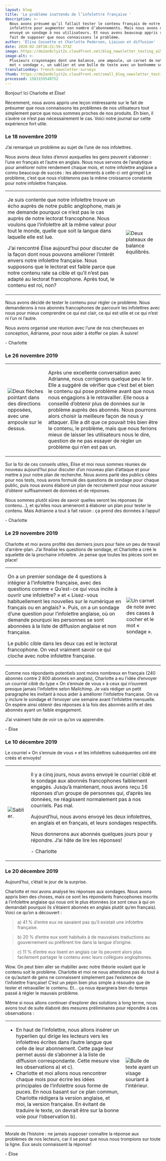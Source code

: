 ```yaml
---
layout: blog
title: 'Le problème inattendu de l’infolettre française '
description: >-
  Nous avons présumé qu’il fallait tester le contenu français de notre
  infolettre pour augmenter son nombre d’abonnements. Mais nous avons d’abord
  envoyé un sondage à nos utilisateurs. Et nous avons beaucoup appris sur le
  fait de supposer que nous connaissons le problème.
author: 'Élise Cossette et Charlotte Pedersen, Liaison et diffusion'
date: 2020-02-28T16:21:59.373Z
image: https://de2an9clyit2x.cloudfront.net/blog_newsletter_testing_a152e66ccb.jpg
image-alt: >-
  Plusieurs crayonnages dont une balance, une ampoule, un carnet de note avec le
  mot « sondage », un sablier et une bulle de texte avec un bonhomme sourire.
translationKey: french-newsletter-surveys
thumb: https://de2an9clyit2x.cloudfront.net/small_blog_newsletter_testing_a152e66ccb.jpg
processed: 1583159548752
---
```

<div class="blog-diary">
 
<p>Bonjour! Ici Charlotte et Élise! </p>
<p>Récemment, nous avons appris une leçon intéressante sur le fait de présumer que nous connaissons les problèmes de nos utilisateurs tout simplement parce que nous sommes proches de nos produits. Eh bien, il s’avère ce n’est pas nécessairement le cas. Voici notre journal sur cette expérience fort utile.</p>
 
<div class="diary-entry">
   <h3>Le 18 novembre 2019</h3>
   <p>J’ai remarqué un problème au sujet de l’une de nos infolettres.</p>
   <p>Nous avons deux listes d’envoi auxquelles les gens peuvent s’abonner : l’une en français et l’autre en anglais. Nous nous servons de l’analytique pour améliorer notre rendement chaque mois, et notre infolettre anglaise a connu beaucoup de succès : les abonnements à celle-ci ont grimpé! <span class="bold">Le problème, c’est que nous n’obtenons pas la même croissance constante pour notre infolettre française.</span></p>
   <table>
       <tbody>
           <tr>
               <td class="diary-text">
               <p>Je suis contente que notre infolettre trouve un écho auprès de notre public anglophone, mais je me demande pourquoi ce n’est pas le cas auprès de notre lectorat francophone. Nous voulons que l’infolettre ait la même valeur pour tout le monde, quelle que soit la langue dans laquelle elle est lue.</p>
               <p>J’ai rencontré Élise aujourd’hui pour discuter de la façon dont nous pouvons améliorer l’intérêt envers notre infolettre française. <span class="bold">Nous supposons que le lectorat est faible parce que notre contenu rate sa cible et qu’il n’est pas adapté au lectorat francophone.</span> Après tout, le contenu est roi, non?</p>
               </td>
               <td class="diary-img">
                   <img src="/img/cds/balance.jpg" alt="Deux plateaux de balance équilibrés.">
               </td>
           </tr>
       </tbody>
   </table>
   <p>Nous avons décidé de tester le contenu pour régler ce problème. Nous demanderons à nos abonnés francophones de parcourir les infolettres avec nous pour mieux comprendre ce qui est clair, ce qui est utile et ce qui n’est ni l’un ni l’autre.</p>
   <p>Nous avons organisé une réunion avec l’une de nos chercheuses en conception, Adrianne, pour nous aider à étoffer ce plan. À suivre!</p>
   <p>- Charlotte</p>
</div>
 
<div class="diary-entry">
   <h3>Le 26 novembre 2019</h3>
   <table>
       <tbody>
           <tr>
               <td class="diary-img">
                   <img src="https://de2an9clyit2x.cloudfront.net/direction_d59346007c.jpg" alt="Deux flèches pointant dans des directions opposées, avec une ampoule sur le dessus.">
               </td>
               <td>
                   <p>Après une excellente conversation avec Adrianne, nous corrigeons quelque peu le tir. Elle a suggéré de vérifier que c’est bel et bien le contenu qui pose problème avant que nous nous engagions à le retravailler. Elle nous a conseillé d’obtenir plus de données sur le problème auprès des abonnés. Nous pourrons alors choisir la meilleure façon de nous y attaquer. Elle a dit que ce pouvait très bien être le contenu, le problème, mais que nous ferions mieux de laisser les utilisateurs nous le dire, question de ne pas essayer de régler un problème qui n’en est pas un.</p>
               </td>
           </tr>
       </tbody>
   </table>
   <p>Sur la foi de ces conseils utiles, Élise et moi nous sommes réunies de nouveau aujourd’hui pour discuter d’un nouveau plan d’attaque et pour mettre à jour notre plan de recherche. Nous avons parlé des publics cibles pour nos tests, nous avons formulé des questions de sondage pour chaque public, puis nous avons élaboré un plan de recrutement pour nous assurer d’obtenir suffisamment de données et de réponses.</p>
   <p>Nous sommes plutôt sûres de savoir quelles seront les réponses (le contenu...), et qu’elles nous amèneront à élaborer un plan pour tester le contenu. Mais Adrianne a tout à fait raison : ça prend des données à l’appui!</p>
   <p>- Charlotte</p>
</div>
 
<div class="diary-entry">
   <h3>Le 29 novembre 2019</h3>
   <p>Charlotte et moi avons profité des derniers jours pour faire un peu de travail d’arrière-plan. J’ai finalisé les questions de sondage, et Charlotte a créé le squelette de la prochaine infolettre. Je pense que toutes les pièces sont en place!</p>
   <table>
       <tbody>
           <tr>
               <td class="diary-text">
                   <p>On a un premier sondage de 4 questions à intégrer à l’infolettre française, avec des questions comme «&nbsp;Qu’est-ce qui vous incite à ouvrir une infolettre?&nbsp;» et «&nbsp;Lisez-vous habituellement les nouvelles sur le numérique en français ou en anglais?&nbsp;». Puis, on a un sondage d’une question pour l’infolettre anglaise, où on demande pourquoi les personnes se sont abonnées à la liste de diffusion anglaise et non française.</p>
                   <p>Le public cible dans les deux cas est le lectorat francophone. On veut vraiment savoir ce qui cloche avec notre infolettre française.</p>
               </td>
               <td class="diary-img">
                   <img src="/img/cds/sondage.jpg" alt="Un carnet de note avec des cases à cocher et le mot « sondage ».">
               </td>
           </tr>
       </tbody>
   </table>
   <p>Comme nos répondants potentiels sont moins nombreux en français (240 abonnés contre 2 800 abonnés en anglais), Charlotte a eu l’idée d’envoyer un courriel ciblé du type «&nbsp;On s’ennuie de vous&nbsp;» à ceux qui n’ouvrent presque jamais l’infolettre selon Mailchimp. Je vais rédiger un petit paragraphe les invitant à nous aider à améliorer l’infolettre française. On va y inclure le sondage et l’envoyer une semaine avant l’infolettre mensuelle. On espère ainsi obtenir des réponses à la fois des abonnés actifs et des abonnés ayant un faible engagement.</p>
   <p>J’ai vraiment hâte de voir ce qu’on va apprendre.</p>
   <p>- Élise</p>
</div>
 
<div class="diary-entry">
   <h3>Le 10 décembre 2019 </h3>
   <p>Le courriel «&nbsp;On s’ennuie de vous&nbsp;» et les infolettres subséquentes ont été créés et envoyés!</p>
   <table>
       <tbody>
           <tr>
               <td class="diary-img">
                   <img src="/img/cds/attente.jpg" alt="Sablier.">
               </td>
               <td class="diary-text">
                   <p>Il y a cinq jours, nous avons envoyé le courriel ciblé et le sondage aux abonnés francophones faiblement engagés. Jusqu’à maintenant, nous avons reçu 16 réponses d’un groupe de personnes qui, d’après les données, ne réagissent normalement pas à nos courriels. Pas mal.</p>
                   <p>Aujourd’hui, nous avons envoyé les deux infolettres, en anglais et en français, et leurs sondages respectifs.</p>
                   <p>Nous donnerons aux abonnés quelques jours pour y répondre. J’ai hâte de lire les réponses!</p>
                   <p>- Charlotte</p>
               </td>
           </tr>
       </tbody>
   </table>
</div>
 
<div class="diary-entry">
   <h3>Le 20 décembre 2019</h3>
   <p>Aujourd’hui, c’était le jour de la surprise.</p>
   <p>Charlotte et moi avons analysé les réponses aux sondages. Nous avons appris bien des choses, mais ce sont les répondants francophones inscrits à l’infolettre anglaise qui nous ont le plus étonnées (ce sont ceux à qui on demandait pourquoi ils s’étaient abonnés en anglais plutôt qu’en français). Voici ce qu’on a découvert :</p>
   <blockquote>a) 41 % d’entre eux ne savaient pas qu’il existait une infolettre française.</blockquote>
   <blockquote>b) 20 % d’entre eux sont habitués à de mauvaises traductions au gouvernement ou préfèrent lire dans la langue d’origine.</blockquote>
   <blockquote>c) 11 % d’entre eux lisent en anglais car ils peuvent alors plus facilement partager le contenu avec leurs collègues anglophones.</blockquote>
   <p>Wow. On peut bien aller se rhabiller avec notre théorie voulant que le contenu soit le problème. Charlotte et moi ne nous attendions <span class="bold">pas du tout</span> à ce qu’autant de gens ne connaissent simplement pas l’existence de l’infolettre française! C’est un pépin bien plus simple à résoudre que de tester et retravailler le contenu. Et… ça nous épargnera bien du temps passé à régler le mauvais problème.</p>
   <p>Même si nous allons continuer d’explorer des solutions à long terme, nous avons tout de suite élaboré des mesures préliminaires pour répondre à ces observations :</p>
   <table>
       <tbody>
           <tr>
               <td class="diary-text">
                   <ul>
                       <li>En haut de l’infolettre, nous allons insérer un hyperlien qui dirige les lecteurs vers les infolettres écrites dans l’autre langue que celle de leur abonnement. Cette page leur permet aussi de s’abonner à la liste de diffusion correspondante. Cette mesure vise les observations a) et c).</li>
                       <li>Charlotte et moi allons nous rencontrer chaque mois pour écrire les idées principales de l’infolettre sous forme de puces. En nous basant sur ce plan commun, Charlotte rédigera la version anglaise, et moi, la version française. En évitant de traduire le texte, on devrait être sur la bonne voie pour l’observation b).</li>
                   </ul>
               </td>
               <td class="diary-img">
                   <img src="/img/cds/morale.jpg" alt="Bulle de texte ayant un visage souriant à l’intérieur.">
               </td>
           </tr>
       </tbody>
   </table>
   <p>Morale de l’histoire : ne jamais supposer connaître la réponse aux problèmes de nos lecteurs, car il se peut que nous nous trompions sur toute la ligne. Eux seuls connaissent la réponse!</p>
   <p>- Élise</p>
</div>
</div>
